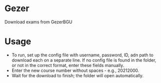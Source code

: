 # Gezer
Download exams from GezerBGU

# Usage
- To run, set up the config file with username, password, ID, adn path to download each on a separate line.
    If no config file is found in the folder, or not in the correct format, enter these fields manually.
- Enter the new course number without spaces - e.g., 20212000.
- Wait for the download to finish; the folder will open automatically.
